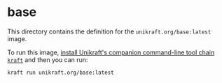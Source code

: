 # base

This directory contains the definition for the `unikraft.org/base:latest` image.

To run this image, [install Unikraft's companion command-line tool chain `kraft`](https://unikraft.org/docs/cli) and then you can run:

```
kraft run unikraft.org/base:latest
```

